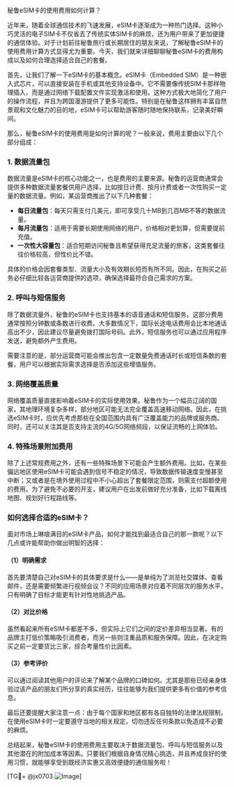 秘鲁eSIM卡的使用费用如何计算？

近年来，随着全球通信技术的飞速发展，eSIM卡逐渐成为一种热门选择。这种小巧灵活的电子SIM卡不仅省去了传统实体SIM卡的麻烦，还为用户带来了更加便捷的通信体验。对于计划前往秘鲁旅行或长期居住的朋友来说，了解秘鲁eSIM卡的使用费用计算方式显得尤为重要。今天，我们就来详细聊聊秘鲁eSIM卡的费用构成以及如何合理选择适合自己的套餐。

首先，让我们了解一下eSIM卡的基本概念。eSIM卡（Embedded SIM）是一种嵌入式芯片，可以直接安装在手机或其他支持设备中。它不需要像传统SIM卡那样物理插入，而是通过网络下载配置文件实现激活和使用。这种方式极大地简化了用户的操作流程，并且为跨国漫游提供了更多可能性。特别是在秘鲁这样拥有丰富自然景观和文化魅力的目的地，eSIM卡可以帮助游客随时随地保持联系，记录美好瞬间。

那么，秘鲁eSIM卡的使用费用是如何计算的呢？一般来说，费用主要由以下几个部分组成：

### 1. 数据流量包
数据流量是eSIM卡的核心功能之一，也是费用的主要来源。秘鲁的运营商通常会提供多种数据流量套餐供用户选择，比如按日计费、按月计费或者一次性购买一定量的数据流量。例如，某运营商推出了以下几种套餐：
- **每日流量包**：每天只需支付几美元，即可享受几十MB到几百MB不等的数据流量。
- **每月流量包**：适用于需要长期使用网络的用户，价格相对更划算，但需要提前充值。
- **一次性大容量包**：适合短期访问秘鲁且希望获得充足流量的旅客，这类套餐往往价格较高，但性价比不错。

具体的价格会因套餐类型、流量大小及有效期长短而有所不同。因此，在购买之前务必仔细比较各运营商提供的选项，确保选择最符合自己需求的方案。

### 2. 呼叫与短信服务
除了数据流量外，秘鲁的eSIM卡也支持基本的语音通话和短信服务。这部分费用通常按照分钟数或条数进行收费。大多数情况下，国际长途电话费用会比本地通话高出不少，因此建议尽量避免拨打国际号码。此外，短信服务也可以通过应用程序发送，避免额外产生费用。

需要注意的是，部分运营商可能会推出包含一定数量免费通话时长或短信条数的套餐，用户可以根据实际需求选择是否添加这些增值服务。

### 3. 网络覆盖质量
网络覆盖质量直接影响着eSIM卡的实际使用效果。秘鲁作为一个幅员辽阔的国家，其地理环境复杂多样，部分地区可能无法完全覆盖高速移动网络。因此，在挑选eSIM卡时，应优先考虑那些在全国范围内具有广泛覆盖能力的品牌或服务商。同时，还可以关注其是否支持主流的4G/5G网络频段，以保证流畅的上网体验。

### 4. 特殊场景附加费用
除了上述常规费用之外，还有一些特殊场景下可能会产生额外费用。比如，在某些偏远地区使用eSIM卡可能会遇到信号不稳定的情况，导致数据传输速度变慢甚至中断；又或者是在境外使用过程中不小心超出了套餐限定范围，则需支付超额使用的费用。为了避免不必要的开支，建议用户在出发前做好充分准备，比如下载离线地图、规划好行程路线等。

### 如何选择合适的eSIM卡？
面对市场上琳琅满目的eSIM卡产品，如何才能找到最适合自己的那一款呢？以下几点或许能帮助你做出明智的选择：

#### （1）明确需求
首先要清楚自己对eSIM卡的具体要求是什么——是单纯为了浏览社交媒体、查看邮件，还是需要频繁进行视频会议？不同的应用场景对应着不同层次的服务水平，只有明确了目标才能更有针对性地挑选产品。

#### （2）对比价格
虽然看起来所有eSIM卡都差不多，但实际上它们之间的定价差异相当显著。有的品牌主打低价策略吸引消费者，而另一些则注重品质和服务保障。因此，在决定购买之前一定要货比三家，综合考量性价比因素。

#### （3）参考评价
可以通过阅读其他用户的评论来了解某个品牌的口碑如何。尤其是那些已经亲身体验过该产品的朋友们所分享的真实经历，往往能够为我们提供更多有价值的参考信息。

最后还要提醒大家注意一点：由于每个国家和地区都有各自独特的法律法规限制，在使用eSIM卡时一定要遵守当地的相关规定，切勿违反任何条款以免造成不必要的麻烦。

总结起来，秘鲁eSIM卡的使用费用主要取决于数据流量包、呼叫与短信服务以及其他潜在的附加成本等因素。只要我们根据自身情况精心挑选，并且养成良好的使用习惯，就能够享受到既经济实惠又高效便捷的通信服务啦！

[TG💪+ @jx0703 ![Image](https://github.com/user-attachments/assets/dbca1d08-cadb-493c-b0ec-ad6f7a83f270)]